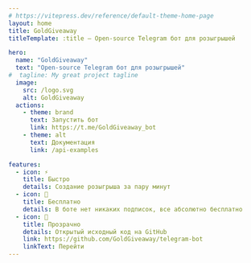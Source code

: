```yaml
---
# https://vitepress.dev/reference/default-theme-home-page
layout: home
title: GoldGiveaway
titleTemplate: :title – Open-source Telegram бот для розыгрышей

hero:
  name: "GoldGiveaway"
  text: "Open-source Telegram бот для розыгрышей"
#  tagline: My great project tagline
  image:
    src: /logo.svg
    alt: GoldGiveaway
  actions:
    - theme: brand
      text: Запустить бот
      link: https://t.me/GoldGiveaway_bot
    - theme: alt
      text: Документация
      link: /api-examples

features:
  - icon: ⚡
    title: Быстро
    details: Создание розыгрыша за пару минут
  - icon: 💸
    title: Бесплатно
    details: В боте нет никаких подписок, все абсолютно бесплатно
  - icon: 🤝
    title: Прозрачно
    details: Открытый исходный код на GitHub
    link: https://github.com/GoldGiveaway/telegram-bot
    linkText: Перейти
---
```


